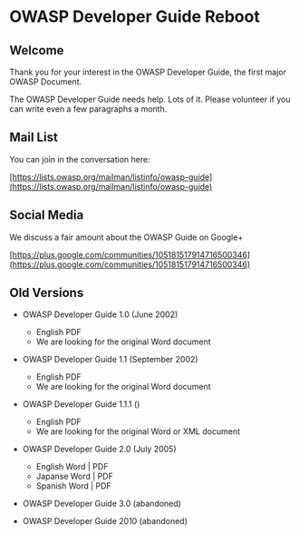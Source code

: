 # OWASP Developer Guide Reboot

## Welcome

Thank you for your interest in the OWASP Developer Guide, the first major OWASP Document. 

The OWASP Developer Guide needs help. Lots of it. Please volunteer if you can write even a few paragraphs a month.

## Mail List

You can join in the conversation here:

[https://lists.owasp.org/mailman/listinfo/owasp-guide](https://lists.owasp.org/mailman/listinfo/owasp-guide)

## Social Media

We discuss a fair amount about the OWASP Guide on Google+

[https://plus.google.com/communities/105181517914716500346](https://plus.google.com/communities/105181517914716500346)

## Old Versions

* OWASP Developer Guide 1.0 (June 2002)
  * English PDF
  * We are looking for the original Word document

* OWASP Developer Guide 1.1 (September 2002)
  * English PDF
  * We are looking for the original Word document
  
* OWASP Developer Guide 1.1.1 ()
  * English PDF
  * We are looking for the original Word or XML document
  
* OWASP Developer Guide 2.0 (July 2005)
  * English Word | PDF
  * Japanse Word | PDF
  * Spanish Word | PDF
* OWASP Developer Guide 3.0 (abandoned)
* OWASP Developer Guide 2010 (abandoned)



